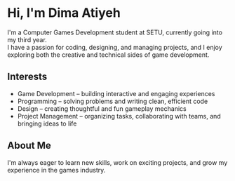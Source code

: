 # Hi, I'm Dima Atiyeh  

I'm a Computer Games Development student at SETU, currently going into my third year.  
I have a passion for coding, designing, and managing projects, and I enjoy exploring both the creative and technical sides of game development.  

## Interests  
- Game Development – building interactive and engaging experiences  
- Programming – solving problems and writing clean, efficient code  
- Design – creating thoughtful and fun gameplay mechanics  
- Project Management – organizing tasks, collaborating with teams, and bringing ideas to life  

## About Me  
I'm always eager to learn new skills, work on exciting projects, and grow my experience in the games industry.  
